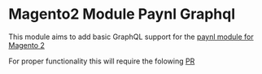 # Magento2 Module Paynl Graphql

This module aims to add basic GraphQL support for the [paynl module for Magento 2](https://github.com/paynl/magento2-plugin)

For proper functionality this will require the folowing [PR](https://github.com/paynl/magento2-plugin/pull/164)
